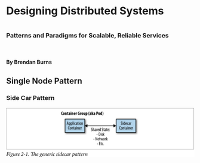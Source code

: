 <h1>Designing Distributed Systems<h1>
<h3>Patterns and Paradigms for Scalable, Reliable Services</h3><br>
<h4>By Brendan Burns</h4>
<h2>Single Node Pattern</h2>

<h3>Side Car Pattern</h3>


 ![genric sidecar](singleNodePatterns/sideCar/generic-sidecar.png)